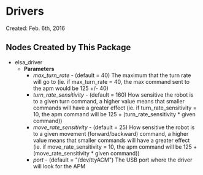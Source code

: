 # Drivers
Created: Feb. 6th, 2016

Nodes Created by This Package
-----------------------------
- elsa_driver
  - **Parameters**
    - *max_turn_rate* -  (default = 40) The maximum that the turn rate will go to
    (ie. if max_turn_rate = 40, the max command sent to the apm would be 125 +/- 40)
    - *turn_rate_sensitivity* - (default = 160) How sensitive the robot is to a given turn command, 
    a higher value means that smaller commands will have a greater effect
    (ie. if turn_rate_sensitivity = 10, the apm command will be 125 + (turn_rate_sensitivity * given command))
    - *move_rate_sensitivity* - (default = 25) How sensitive the robot is to a given movement (forward/backward) command, 
    a higher value means that smaller commands will have a greater effect 
    (ie. if move_rate_sensitivity = 10, the apm command will be 125 + (move_rate_sensitivity * given command))
    - *port* - (default = "/dev/ttyACM") The USB port where the driver will look for the APM
